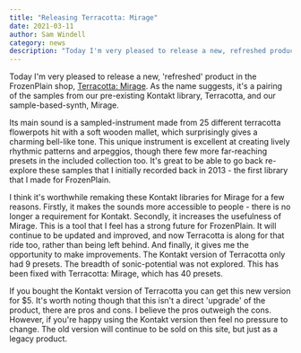 ```yaml
---
title: "Releasing Terracotta: Mirage"
date: 2021-03-11
author: Sam Windell
category: news
description: "Today I'm very pleased to release a new, refreshed product in the FrozenPlain shop, Terracotta: Mirage"
---
```

Today I'm very pleased to release a new, 'refreshed' product in the FrozenPlain shop, [Terracotta: Mirage](https://frozenplain.com/product/terracotta-mirage/). As the name suggests, it's a pairing of the samples from our pre-existing Kontakt library, Terracotta, and our sample-based-synth, Mirage.

Its main sound is a sampled-instrument made from 25 different terracotta flowerpots hit with a soft wooden mallet, which surprisingly gives a charming bell-like tone. This unique instrument is excellent at creating lively rhythmic patterns and arpeggios, though there few more far-reaching presets in the included collection too. It's great to be able to go back re-explore these samples that I initially recorded back in 2013 - the first library that I made for FrozenPlain.

I think it's worthwhile remaking these Kontakt libraries for Mirage for a few reasons. Firstly, it makes the sounds more accessible to people - there is no longer a requirement for Kontakt. Secondly, it increases the usefulness of Mirage. This is a tool that I feel has a strong future for FrozenPlain. It will continue to be updated and improved, and now Terracotta is along for that ride too, rather than being left behind. And finally, it gives me the opportunity to make improvements. The Kontakt version of Terracotta only had 9 presets. The breadth of sonic-potential was not explored. This has been fixed with Terracotta: Mirage, which has 40 presets.

If you bought the Kontakt version of Terracotta you can get this new version for $5. It's worth noting though that this isn't a direct 'upgrade' of the product, there are pros and cons. I believe the pros outweigh the cons. However, if you're happy using the Kontakt version then feel no pressure to change. The old version will continue to be sold on this site, but just as a legacy product.
